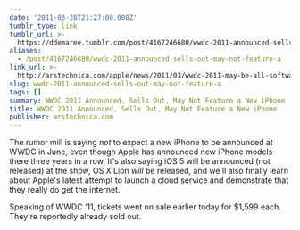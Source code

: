 ```yaml
---
date: '2011-03-28T21:27:00.000Z'
tumblr_type: link
tumblr_url: >-
  https://ddemaree.tumblr.com/post/4167246680/wwdc-2011-announced-sells-out-may-not-feature-a
aliases:
  - /post/4167246680/wwdc-2011-announced-sells-out-may-not-feature-a
link_url: >-
  http://arstechnica.com/apple/news/2011/03/wwdc-2011-may-be-all-software-signaling-change-in-iphone-strategy.ars?utm_source=rss&utm_medium=rss&utm_campaign=rss
slug: wwdc-2011-announced-sells-out-may-not-feature-a
tags: []
summary: WWDC 2011 Announced, Sells Out, May Not Feature a New iPhone
title: WWDC 2011 Announced, Sells Out, May Not Feature a New iPhone
publisher: arstechnica.com
---
```


The rumor mill is saying _not_ to expect a new iPhone to be announced at WWDC in June, even though Apple has announced new iPhone models there three years in a row. It's also saying iOS 5 will be announced (not released) at the show, OS X Lion _will_ be released, and we'll also finally learn about Apple's latest attempt to launch a cloud service and demonstrate that they really do get the internet.

Speaking of WWDC ‘11, tickets went on sale earlier today for $1,599 each. They're reportedly already sold out.